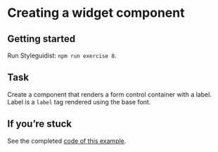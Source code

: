 # Creating a widget component

## Getting started

Run Styleguidist: `npm run exercise 8`.

## Task

Create a component that renders a form control container with a label. Label is a `label` tag rendered using the base font.

## If you’re stuck

See the completed [code of this example](../../components/core/Widget.js).
